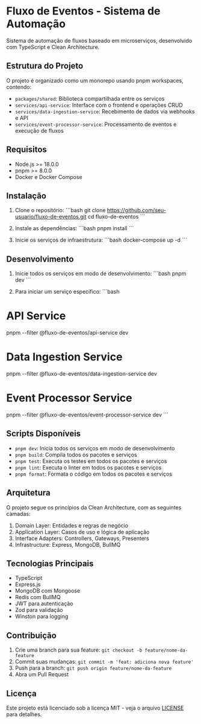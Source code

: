 # Fluxo de Eventos - Sistema de Automação

Sistema de automação de fluxos baseado em microserviços, desenvolvido com TypeScript e Clean Architecture.

## Estrutura do Projeto

O projeto é organizado como um monorepo usando pnpm workspaces, contendo:

- `packages/shared`: Biblioteca compartilhada entre os serviços
- `services/api-service`: Interface com o frontend e operações CRUD
- `services/data-ingestion-service`: Recebimento de dados via webhooks e API
- `services/event-processor-service`: Processamento de eventos e execução de fluxos

## Requisitos

- Node.js >= 18.0.0
- pnpm >= 8.0.0
- Docker e Docker Compose

## Instalação

1. Clone o repositório:
\`\`\`bash
git clone https://github.com/seu-usuario/fluxo-de-eventos.git
cd fluxo-de-eventos
\`\`\`

2. Instale as dependências:
\`\`\`bash
pnpm install
\`\`\`

3. Inicie os serviços de infraestrutura:
\`\`\`bash
docker-compose up -d
\`\`\`

## Desenvolvimento

1. Inicie todos os serviços em modo de desenvolvimento:
\`\`\`bash
pnpm dev
\`\`\`

2. Para iniciar um serviço específico:
\`\`\`bash
# API Service
pnpm --filter @fluxo-de-eventos/api-service dev

# Data Ingestion Service
pnpm --filter @fluxo-de-eventos/data-ingestion-service dev

# Event Processor Service
pnpm --filter @fluxo-de-eventos/event-processor-service dev
\`\`\`

## Scripts Disponíveis

- `pnpm dev`: Inicia todos os serviços em modo de desenvolvimento
- `pnpm build`: Compila todos os pacotes e serviços
- `pnpm test`: Executa os testes em todos os pacotes e serviços
- `pnpm lint`: Executa o linter em todos os pacotes e serviços
- `pnpm format`: Formata o código em todos os pacotes e serviços

## Arquitetura

O projeto segue os princípios da Clean Architecture, com as seguintes camadas:

1. Domain Layer: Entidades e regras de negócio
2. Application Layer: Casos de uso e lógica de aplicação
3. Interface Adapters: Controllers, Gateways, Presenters
4. Infrastructure: Express, MongoDB, BullMQ

## Tecnologias Principais

- TypeScript
- Express.js
- MongoDB com Mongoose
- Redis com BullMQ
- JWT para autenticação
- Zod para validação
- Winston para logging

## Contribuição

1. Crie uma branch para sua feature: `git checkout -b feature/nome-da-feature`
2. Commit suas mudanças: `git commit -m 'feat: adiciona nova feature'`
3. Push para a branch: `git push origin feature/nome-da-feature`
4. Abra um Pull Request

## Licença

Este projeto está licenciado sob a licença MIT - veja o arquivo [LICENSE](LICENSE) para detalhes.
